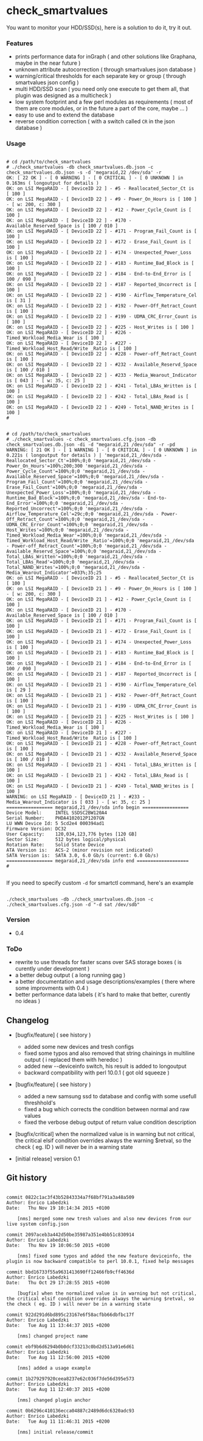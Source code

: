 
# check_smartvalues

You want to monitor your HDD/SSD(s), here is a solution to do it, try it out.

### Features
 - prints performance data for inGraph ( and other solutions like Graphana, maybe in the near future )
 - unknown attribute autocorrection ( through smartvalues json database )
 - warning/critical thresholds for each separate key or group ( through smartvalues json config )
 - multi HDD/SSD scan ( you need only one execute to get them all, that plugin was designed as a multicheck )
 - low system footprint and a few perl modules as requirements ( most of them are core modules, or in the future a part of the core, maybe ... )
 - easy to use and to extend the database
 - reverse condition correction ( with a switch called `CR` in the json database )

### Usage

<pre><code>
# cd /path/to/check_smartvalues
# ./check_smartvalues -db check_smartvalues.db.json -c check_smartvalues.db.json -s -d 'megaraid,22 /dev/sda' -r
OK: [ 22 OK ] - [ 0 WARNING ] - [ 0 CRITICAL ] - [ 0 UNKNOWN ] in 0.163ms ( longoutput for details )
OK: on LSI MegaRAID - [ DeviceID 22 ] - #5 - Reallocated_Sector_Ct is [ 100 ]
OK: on LSI MegaRAID - [ DeviceID 22 ] - #9 - Power_On_Hours is [ 100 ] - [ w: 200, c: 300 ]
OK: on LSI MegaRAID - [ DeviceID 22 ] - #12 - Power_Cycle_Count is [ 100 ]
OK: on LSI MegaRAID - [ DeviceID 22 ] - #170 - Available_Reserved_Space is [ 100 / 010 ]
OK: on LSI MegaRAID - [ DeviceID 22 ] - #171 - Program_Fail_Count is [ 100 ]
OK: on LSI MegaRAID - [ DeviceID 22 ] - #172 - Erase_Fail_Count is [ 100 ]
OK: on LSI MegaRAID - [ DeviceID 22 ] - #174 - Unexpected_Power_Loss is [ 100 ]
OK: on LSI MegaRAID - [ DeviceID 22 ] - #183 - Runtime_Bad_Block is [ 100 ]
OK: on LSI MegaRAID - [ DeviceID 22 ] - #184 - End-to-End_Error is [ 100 / 090 ]
OK: on LSI MegaRAID - [ DeviceID 22 ] - #187 - Reported_Uncorrect is [ 100 ]
OK: on LSI MegaRAID - [ DeviceID 22 ] - #190 - Airflow_Temperature_Cel is [ 31 ]
OK: on LSI MegaRAID - [ DeviceID 22 ] - #192 - Power-Off_Retract_Count is [ 100 ]
OK: on LSI MegaRAID - [ DeviceID 22 ] - #199 - UDMA_CRC_Error_Count is [ 100 ]
OK: on LSI MegaRAID - [ DeviceID 22 ] - #225 - Host_Writes is [ 100 ]
OK: on LSI MegaRAID - [ DeviceID 22 ] - #226 - Timed_Workload_Media_Wear is [ 100 ]
OK: on LSI MegaRAID - [ DeviceID 22 ] - #227 - Timed_Workload_Host_Read/Write _Ratio is [ 100 ]
OK: on LSI MegaRAID - [ DeviceID 22 ] - #228 - Power-off_Retract_Count is [ 100 ]
OK: on LSI MegaRAID - [ DeviceID 22 ] - #232 - Available_Reservd_Space is [ 100 / 010 ]
OK: on LSI MegaRAID - [ DeviceID 22 ] - #233 - Media_Wearout_Indicator is [ 043 ] - [ w: 35, c: 25 ]
OK: on LSI MegaRAID - [ DeviceID 22 ] - #241 - Total_LBAs_Written is [ 100 ]
OK: on LSI MegaRAID - [ DeviceID 22 ] - #242 - Total_LBAs_Read is [ 100 ]
OK: on LSI MegaRAID - [ DeviceID 22 ] - #249 - Total_NAND_Writes is [ 100 ]
#
</code></pre>
<pre><code>
# cd /path/to/check_smartvalues
# ./check_smartvalues -c check_smartvalues.cfg.json -db check_smartvalues.db.json -di -d "megaraid,21 /dev/sda" -r -pd
WARNING: [ 21 OK ] - [ 1 WARNING ] - [ 0 CRITICAL ] - [ 0 UNKNOWN ] in 0.221s ( longoutput for details ) | 'megaraid,21_/dev/sda - Reallocated_Sector_Ct'=100%;0;0 'megaraid,21_/dev/sda - Power_On_Hours'=100%;200;300 'megaraid,21_/dev/sda - Power_Cycle_Count'=100%;0;0 'megaraid,21_/dev/sda - Available_Reserved_Space'=100%;0;0 'megaraid,21_/dev/sda - Program_Fail_Count'=100%;0;0 'megaraid,21_/dev/sda - Erase_Fail_Count'=100%;0;0 'megaraid,21_/dev/sda - Unexpected_Power_Loss'=100%;0;0 'megaraid,21_/dev/sda - Runtime_Bad_Block'=100%;0;0 'megaraid,21_/dev/sda - End-to-End_Error'=100%;0;0 'megaraid,21_/dev/sda - Reported_Uncorrect'=100%;0;0 'megaraid,21_/dev/sda - Airflow_Temperature_Cel'=29c;0;0 'megaraid,21_/dev/sda - Power-Off_Retract_Count'=100%;0;0 'megaraid,21_/dev/sda - UDMA_CRC_Error_Count'=100%;0;0 'megaraid,21_/dev/sda - Host_Writes'=100%;0;0 'megaraid,21_/dev/sda - Timed_Workload_Media_Wear'=100%;0;0 'megaraid,21_/dev/sda - Timed_Workload_Host_Read/Write _Ratio'=100%;0;0 'megaraid,21_/dev/sda - Power-off_Retract_Count'=100%;0;0 'megaraid,21_/dev/sda - Available_Reservd_Space'=100%;0;0 'megaraid,21_/dev/sda - Total_LBAs_Written'=100%;0;0 'megaraid,21_/dev/sda - Total_LBAs_Read'=100%;0;0 'megaraid,21_/dev/sda - Total_NAND_Writes'=100%;0;0 'megaraid,21_/dev/sda - Media_Wearout_Indicator'=033%;35;25
OK: on LSI MegaRAID - [ DeviceID 21 ] - #5 - Reallocated_Sector_Ct is [ 100 ]
OK: on LSI MegaRAID - [ DeviceID 21 ] - #9 - Power_On_Hours is [ 100 ] - [ w: 200, c: 300 ]
OK: on LSI MegaRAID - [ DeviceID 21 ] - #12 - Power_Cycle_Count is [ 100 ]
OK: on LSI MegaRAID - [ DeviceID 21 ] - #170 - Available_Reserved_Space is [ 100 / 010 ]
OK: on LSI MegaRAID - [ DeviceID 21 ] - #171 - Program_Fail_Count is [ 100 ]
OK: on LSI MegaRAID - [ DeviceID 21 ] - #172 - Erase_Fail_Count is [ 100 ]
OK: on LSI MegaRAID - [ DeviceID 21 ] - #174 - Unexpected_Power_Loss is [ 100 ]
OK: on LSI MegaRAID - [ DeviceID 21 ] - #183 - Runtime_Bad_Block is [ 100 ]
OK: on LSI MegaRAID - [ DeviceID 21 ] - #184 - End-to-End_Error is [ 100 / 090 ]
OK: on LSI MegaRAID - [ DeviceID 21 ] - #187 - Reported_Uncorrect is [ 100 ]
OK: on LSI MegaRAID - [ DeviceID 21 ] - #190 - Airflow_Temperature_Cel is [ 29 ]
OK: on LSI MegaRAID - [ DeviceID 21 ] - #192 - Power-Off_Retract_Count is [ 100 ]
OK: on LSI MegaRAID - [ DeviceID 21 ] - #199 - UDMA_CRC_Error_Count is [ 100 ]
OK: on LSI MegaRAID - [ DeviceID 21 ] - #225 - Host_Writes is [ 100 ]
OK: on LSI MegaRAID - [ DeviceID 21 ] - #226 - Timed_Workload_Media_Wear is [ 100 ]
OK: on LSI MegaRAID - [ DeviceID 21 ] - #227 - Timed_Workload_Host_Read/Write _Ratio is [ 100 ]
OK: on LSI MegaRAID - [ DeviceID 21 ] - #228 - Power-off_Retract_Count is [ 100 ]
OK: on LSI MegaRAID - [ DeviceID 21 ] - #232 - Available_Reservd_Space is [ 100 / 010 ]
OK: on LSI MegaRAID - [ DeviceID 21 ] - #241 - Total_LBAs_Written is [ 100 ]
OK: on LSI MegaRAID - [ DeviceID 21 ] - #242 - Total_LBAs_Read is [ 100 ]
OK: on LSI MegaRAID - [ DeviceID 21 ] - #249 - Total_NAND_Writes is [ 100 ]
WARNING: on LSI MegaRAID - [ DeviceID 21 ] - #233 - Media_Wearout_Indicator is [ 033 ] - [ w: 35, c: 25 ]
================= megaraid,21_/dev/sda info begin =================
Device Model:     INTEL SSDSC2BW120A4
Serial Number:    PHDA4102012P1207GN
LU WWN Device Id: 5 5cd2e4 000394ad1
Firmware Version: DC32
User Capacity:    120,034,123,776 bytes [120 GB]
Sector Size:      512 bytes logical/physical
Rotation Rate:    Solid State Device
ATA Version is:   ACS-2 (minor revision not indicated)
SATA Version is:  SATA 3.0, 6.0 Gb/s (current: 6.0 Gb/s)
================= megaraid,21_/dev/sda info end ===================
#

</code></pre>

If you need to specify custom `-d` for smartctl command, here's an example
<pre><code>
./check_smartvalues -db ./check_smartvalues.db.json -c ./check_smartvalues.cfg.json -d "-d sat /dev/sdb"
</code></pre>


### Version

 - 0.4

### ToDo

 - rewrite to use threads for faster scans over SAS storage boxes ( is curently under development )
 - a better debug output ( a long running gag )
 - a better documentation and usage descriptions/examples ( there where some improvments with 0.4 )
 - better performance data labels ( it's hard to make that better, curently no ideas )

## Changelog

 - [bugfix/feature] ( see history )
   - added some new devices and tresh configs
   - fixed some typos and also removed that string chainings in multiline output ( i replaced them with heredoc )
   - added new --deviceinfo switch, his result is added to longoutput
   - backward compatibility with perl 10.0.1 ( got old squeeze )

 - [bugfix/feature] ( see history )
   - added a new samsung ssd to database and config with some usefull threshhold's
   - fixed a bug which corrects the condition between normal and raw values
   - fixed the verbose debug output of return value condition description

 - [bugfix/critical] when the normalized value is in warning but not critical, the critical elsif condition overrides always the warning $retval, so the check ( eg. ID ) will never be in a warning state
 - [initial release] version 0.1

## Git history
<pre><code>
commit 0822c1ac3f43b52843334a7f68bf791a3a48a509
Author: Enrico Labedzki <enrico.labedzki@root.center>
Date:   Thu Nov 19 10:14:34 2015 +0100

    [nms] merged some new tresh values and also new devices from our live system config.json

commit 2097aceb3a442d50be35987a351e4bb51c830914
Author: Enrico Labedzki <enrico.labedzki@root.center>
Date:   Thu Nov 19 10:06:50 2015 +0100

    [nms] fixed some typos and added the new feature deviceinfo, the plugin is now backward compatible to perl 10.0.1, fixed help messages

commit bbd16733f55a9631413690ff12466fb9cff4636d
Author: Enrico Labedzki <enrico.labedzki@root.center>
Date:   Thu Oct 29 17:28:55 2015 +0100

    [bugfix] when the normalized value is in warning but not critical, the critical elsif condition overrides always the warning $retval, so the check ( eg. ID ) will never be in a warning state

commit 922d291d6bd895c23167e6f58acfbb66dbfbc17f
Author: Enrico Labedzki <enrico.labedzki@root.center>
Date:   Tue Aug 11 13:44:37 2015 +0200

    [nms] changed project name

commit ebf9b6d6294b0b0dcf33213c0bd2d513a91e6d61
Author: Enrico Labedzki <enrico.labedzki@root.center>
Date:   Tue Aug 11 12:56:00 2015 +0200

    [nms] added a usage example

commit 1b279297920ceea8237e62c036f7de56d395e573
Author: Enrico Labedzki <enrico.labedzki@root.center>
Date:   Tue Aug 11 12:40:37 2015 +0200

    [nms] changed plugin anchor

commit 0b6296c410136ecca04887c2489d6dc6320adc93
Author: Enrico Labedzki <enrico.labedzki@root.center>
Date:   Tue Aug 11 11:46:31 2015 +0200

    [nms] initial release/commit
</code></pre>
